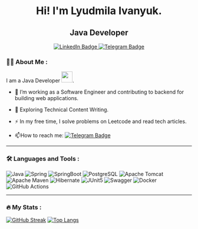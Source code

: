 
<div id="header" align="center">
<h1>
  Hi! I'm Lyudmila Ivanyuk.
</h1>
<h2>
  Java Developer
</h2>
</div>
<div id="badges" align="center">
  <a href="https://www.linkedin.com/in/людмила-иванюк-61a278254">
    <img src="https://img.shields.io/badge/LinkedIn-blue?style=for-the-badge&logo=linkedin&logoColor=white" alt="LinkedIn Badge"/>
  </a>
  <a href="https://t.me/LissenoK88">
    <img src="https://img.shields.io/badge/Telegram-blue?style=for-the-badge&logo=Telegram&logoColor=white" alt="Telegram Badge"/>
  </a>
</div>

### :woman_technologist: About Me :
I am a Java Developer <img src="https://media.giphy.com/media/WUlplcMpOCEmTGBtBW/giphy.gif" width="30">.

- :telescope: I’m working as a Software Engineer and contributing to backend for building web applications.

- :seedling: Exploring Technical Content Writing.

- :zap: In my free time, I solve problems on Leetcode and read tech articles.

- :mailbox:How to reach me: [![Telegram Badge](https://img.shields.io/badge/Lissenok88-blue?style=flat&logo=Telegram&logoColor=white)](https://t.me/LissenoK88)

---

### :hammer_and_wrench: Languages and Tools :
![Java](https://img.shields.io/badge/Java-F7DF1E?style=for-the-badge&logo=java&logoColor=black)
![Spring](https://img.shields.io/badge/Spring-6DB33F?style=for-the-badge&logo=spring&logoColor=white)
![SpringBoot](https://img.shields.io/badge/SpringBoot-6DB33F?style=for-the-badge&logo=springboot&logoColor=white)
![PostgreSQL](https://img.shields.io/badge/PostgreSQL-4169E1?style=for-the-badge&logo=postgresql&logoColor=white)
![Apache Tomcat](https://img.shields.io/badge/Apache%20Tomcat-F8DC75?style=for-the-badge&logo=apachetomcat&logoColor=black)
![Apache Maven](https://img.shields.io/badge/Apache%20Maven-C71A36?style=for-the-badge&logo=apachemaven&logoColor=black)
![Hibernate](https://img.shields.io/badge/Hibernate-59666C?style=for-the-badge&logo=hibernate&logoColor=black)
![JUnit5](https://img.shields.io/badge/JUnit5-25A162?style=for-the-badge&logo=junit5&logoColor=black)
![Swagger](https://img.shields.io/badge/Swagger-85EA2D?style=for-the-badge&logo=swagger&logoColor=black)
![Docker](https://img.shields.io/badge/Docker-316192?style=for-the-badge&logo=docker&logoColor=white)
![GitHub Actions](https://img.shields.io/badge/github%20actions-%232671E5.svg?style=for-the-badge&logo=githubactions&logoColor=white)

---

### :fire: My Stats :
[![GitHub Streak](https://streak-stats.demolab.com/?user=Lissenok88&theme=dark&hide_border=true)](https://git.io/streak-stats)
[![Top Langs](https://github-readme-stats.vercel.app/api/top-langs/?username=Lissenok88&layout=compact&theme=vision-friendly-dark&hide_border=true&hide=php,blade)](https://github.com/anuraghazra/github-readme-stats)


<!--
**Lissenok88/Lissenok88** is a ✨ _special_ ✨ repository because its `README.md` (this file) appears on your GitHub profile.

<div id="badges">
  <a href="your-linkedin-URL">
    <img src="https://img.shields.io/badge/LinkedIn-blue?style=for-the-badge&logo=linkedin&logoColor=white" alt="LinkedIn Badge"/>
  </a>
  <a href="your-youtube-URL">
    <img src="https://img.shields.io/badge/YouTube-red?style=for-the-badge&logo=youtube&logoColor=white" alt="Youtube Badge"/>
  </a>
  <a href="your-twitter-URL">
    <img src="https://img.shields.io/badge/Twitter-blue?style=for-the-badge&logo=twitter&logoColor=white" alt="Twitter Badge"/>
  </a>
</div>
Here are some ideas to get you started:

- 🔭 I’m currently working on ...
- 🌱 I’m currently learning ...
- 👯 I’m looking to collaborate on ...
- 🤔 I’m looking for help with ...
- 💬 Ask me about ...
- 📫 How to reach me: ...
- 😄 Pronouns: ...
- ⚡ Fun fact: ...
-->
